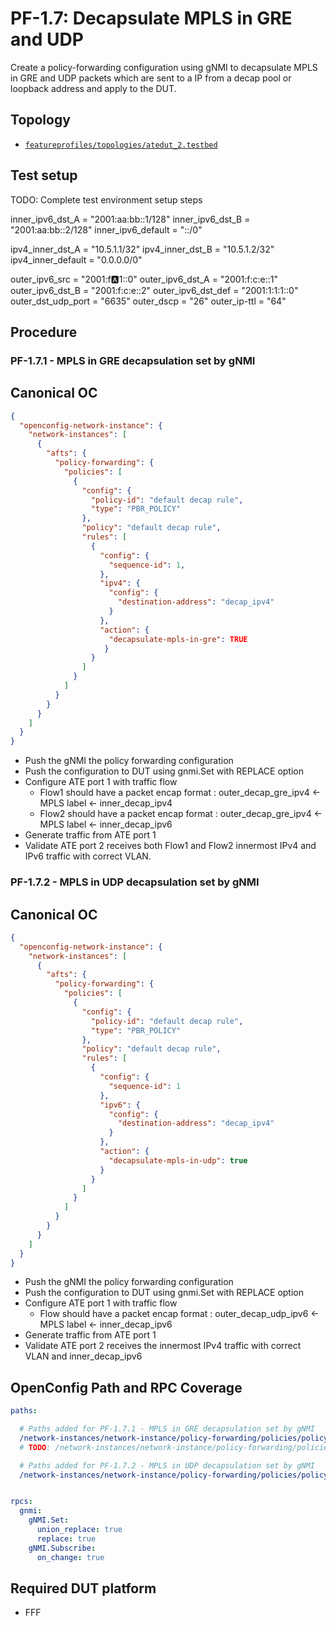 # PF-1.7: Decapsulate MPLS in GRE and UDP

Create a policy-forwarding configuration using gNMI to decapsulate MPLS
in GRE and UDP packets which are sent to a IP from a decap pool or loopback address and apply to
the DUT.

## Topology

* [`featureprofiles/topologies/atedut_2.testbed`](https://github.com/openconfig/featureprofiles/blob/main/topologies/atedut_2.testbed)

## Test setup

TODO: Complete test environment setup steps

inner_ipv6_dst_A = "2001:aa:bb::1/128"
inner_ipv6_dst_B = "2001:aa:bb::2/128"
inner_ipv6_default = "::/0"

ipv4_inner_dst_A = "10.5.1.1/32"
ipv4_inner_dst_B = "10.5.1.2/32"
ipv4_inner_default = "0.0.0.0/0"

outer_ipv6_src =      "2001:f:a:1::0"
outer_ipv6_dst_A =    "2001:f:c:e::1"
outer_ipv6_dst_B =    "2001:f:c:e::2"
outer_ipv6_dst_def =  "2001:1:1:1::0"
outer_dst_udp_port =  "6635"
outer_dscp =          "26"
outer_ip-ttl =        "64"

## Procedure

### PF-1.7.1 - MPLS in GRE decapsulation set by gNMI

## Canonical OC

```json
{
  "openconfig-network-instance": {
    "network-instances": [
      {
        "afts": {
          "policy-forwarding": {
            "policies": [
              {
                "config": {
                  "policy-id": "default decap rule",
                  "type": "PBR_POLICY"
                },
                "policy": "default decap rule",
                "rules": [
                  {
                    "config": {
                      "sequence-id": 1,
                    },
                    "ipv4": {
                      "config": {
                        "destination-address": "decap_ipv4"
                      }
                    },
                    "action": {
                      "decapsulate-mpls-in-gre": TRUE  
                     }
                  }
                ]
              }
            ]  
          }
        }
      }
    ]
  }
}
```
* Push the gNMI the policy forwarding configuration
* Push the configuration to DUT using gnmi.Set with REPLACE option
* Configure ATE port 1 with traffic flow
  * Flow1 should have a packet encap format : outer_decap_gre_ipv4 <- MPLS label <- inner_decap_ipv4
  * Flow2 should have a packet encap format : outer_decap_gre_ipv4 <- MPLS label <- inner_decap_ipv6
* Generate traffic from ATE port 1
* Validate ATE port 2 receives both Flow1 and Flow2 innermost IPv4 and IPv6 traffic with correct VLAN.

### PF-1.7.2 - MPLS in UDP decapsulation set by gNMI

## Canonical OC

```json
{
  "openconfig-network-instance": {
    "network-instances": [
      {
        "afts": {
          "policy-forwarding": {
            "policies": [
              {
                "config": {
                  "policy-id": "default decap rule",
                  "type": "PBR_POLICY"
                },
                "policy": "default decap rule",
                "rules": [
                  {
                    "config": {
                      "sequence-id": 1
                    },
                    "ipv6": {
                      "config": {
                        "destination-address": "decap_ipv4"
                      }
                    },
                    "action": {
                      "decapsulate-mpls-in-udp": true
                    }
                  }
                ]
              }
            ]
          }
        }
      }
    ]
  }
}
```
* Push the gNMI the policy forwarding configuration
* Push the configuration to DUT using gnmi.Set with REPLACE option
* Configure ATE port 1 with traffic flow
  * Flow should have a packet encap format : outer_decap_udp_ipv6 <- MPLS label <- inner_decap_ipv6
* Generate traffic from ATE port 1
* Validate ATE port 2 receives the innermost IPv4 traffic with correct VLAN and inner_decap_ipv6

## OpenConfig Path and RPC Coverage

```yaml
paths:

  # Paths added for PF-1.7.1 - MPLS in GRE decapsulation set by gNMI
  /network-instances/network-instance/policy-forwarding/policies/policy/rules/rule/ipv6/config/destination-address:
  # TODO: /network-instances/network-instance/policy-forwarding/policies/policy/rules/rule/action/config/decapsulate-mpls-in-gre:

  # Paths added for PF-1.7.2 - MPLS in UDP decapsulation set by gNMI
  /network-instances/network-instance/policy-forwarding/policies/policy/rules/rule/action/config/decapsulate-mpls-in-udp:


rpcs:
  gnmi:
    gNMI.Set:
      union_replace: true
      replace: true
    gNMI.Subscribe:
      on_change: true

```

## Required DUT platform

* FFF
